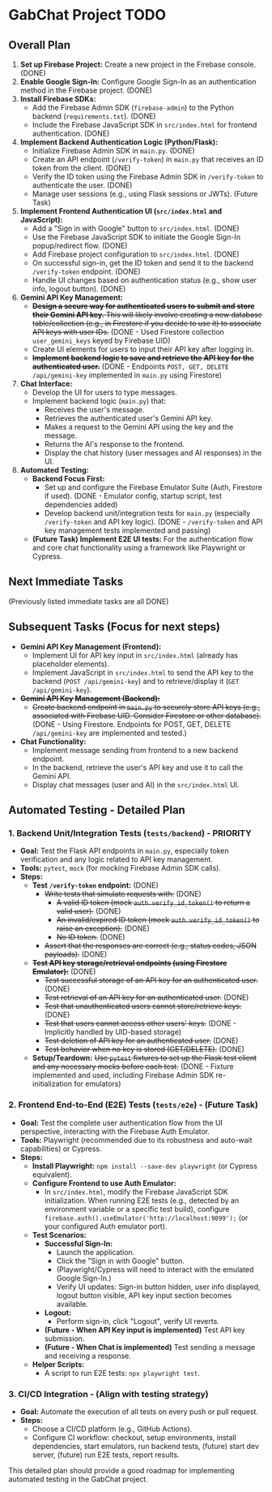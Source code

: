 # GabChat Project TODO

## Overall Plan

1.  **Set up Firebase Project:** Create a new project in the Firebase console. (DONE)
2.  **Enable Google Sign-In:** Configure Google Sign-In as an authentication method in the Firebase project. (DONE)
3.  **Install Firebase SDKs:**
    *   Add the Firebase Admin SDK (`firebase-admin`) to the Python backend (`requirements.txt`). (DONE)
    *   Include the Firebase JavaScript SDK in `src/index.html` for frontend authentication. (DONE)
4.  **Implement Backend Authentication Logic (Python/Flask):**
    *   Initialize Firebase Admin SDK in `main.py`. (DONE)
    *   Create an API endpoint (`/verify-token`) in `main.py` that receives an ID token from the client. (DONE)
    *   Verify the ID token using the Firebase Admin SDK in `/verify-token` to authenticate the user. (DONE)
    *   Manage user sessions (e.g., using Flask sessions or JWTs). (Future Task)
5.  **Implement Frontend Authentication UI (`src/index.html` and JavaScript):**
    *   Add a "Sign in with Google" button to `src/index.html`. (DONE)
    *   Use the Firebase JavaScript SDK to initiate the Google Sign-In popup/redirect flow. (DONE)
    *   Add Firebase project configuration to `src/index.html`. (DONE)
    *   On successful sign-in, get the ID token and send it to the backend `/verify-token` endpoint. (DONE)
    *   Handle UI changes based on authentication status (e.g., show user info, logout button). (DONE)
6.  **Gemini API Key Management:**
    *   ~~**Design a secure way for authenticated users to submit and store their Gemini API key.** This will likely involve creating a new database table/collection (e.g., in Firestore if you decide to use it) to associate API keys with user IDs.~~ (DONE - Used Firestore collection `user_gemini_keys` keyed by Firebase UID)
    *   Create UI elements for users to input their API key after logging in.
    *   ~~**Implement backend logic to save and retrieve the API key for the authenticated user.**~~ (DONE - Endpoints `POST, GET, DELETE /api/gemini-key` implemented in `main.py` using Firestore)
7.  **Chat Interface:**
    *   Develop the UI for users to type messages.
    *   Implement backend logic (`main.py`) that:
        *   Receives the user's message.
        *   Retrieves the authenticated user's Gemini API key.
        *   Makes a request to the Gemini API using the key and the message.
        *   Returns the AI's response to the frontend.
        *   Display the chat history (user messages and AI responses) in the UI.
8.  **Automated Testing:**
    *   **Backend Focus First:**
        *   Set up and configure the Firebase Emulator Suite (Auth, Firestore if used). (DONE - Emulator config, startup script, test dependencies added)
        *   Develop backend unit/integration tests for `main.py` (especially `/verify-token` and API key logic). (DONE - `/verify-token` and API key management tests implemented and passing)
    *   **(Future Task) Implement E2E UI tests:** For the authentication flow and core chat functionality using a framework like Playwright or Cypress.

## Next Immediate Tasks

(Previously listed immediate tasks are all DONE)

## Subsequent Tasks (Focus for next steps)

*   **Gemini API Key Management (Frontend):**
    *   Implement UI for API key input in `src/index.html` (already has placeholder elements).
    *   Implement JavaScript in `src/index.html` to send the API key to the backend (`POST /api/gemini-key`) and to retrieve/display it (`GET /api/gemini-key`).
*   ~~**Gemini API Key Management (Backend):**~~
    *   ~~Create backend endpoint in `main.py` to securely store API keys (e.g., associated with Firebase UID. Consider Firestore or other database).~~ (DONE - Using Firestore. Endpoints for POST, GET, DELETE `/api/gemini-key` are implemented and tested.)
*   **Chat Functionality:**
    *   Implement message sending from frontend to a new backend endpoint.
    *   In the backend, retrieve the user's API key and use it to call the Gemini API.
    *   Display chat messages (user and AI) in the `src/index.html` UI.

## Automated Testing - Detailed Plan

### 1. Backend Unit/Integration Tests (`tests/backend`) - **PRIORITY**

*   **Goal:** Test the Flask API endpoints in `main.py`, especially token verification and any logic related to API key management.
*   **Tools:** `pytest`, `mock` (for mocking Firebase Admin SDK calls).
*   **Steps:**
    *   **Test `/verify-token` endpoint:** (DONE)
        *   ~~Write tests that simulate requests with:~~ (DONE)
            *   ~~A valid ID token (mock `auth.verify_id_token()` to return a valid user).~~ (DONE)
            *   ~~An invalid/expired ID token (mock `auth.verify_id_token()` to raise an exception).~~ (DONE)
            *   ~~No ID token.~~ (DONE)
        *   ~~Assert that the responses are correct (e.g., status codes, JSON payloads).~~ (DONE)
    *   ~~**Test API key storage/retrieval endpoints (using Firestore Emulator):**~~ (DONE)
        *   ~~Test successful storage of an API key for an authenticated user.~~ (DONE)
        *   ~~Test retrieval of an API key for an authenticated user.~~ (DONE)
        *   ~~Test that unauthenticated users cannot store/retrieve keys.~~ (DONE)
        *   ~~Test that users cannot access other users' keys.~~ (DONE - Implicitly handled by UID-based storage)
        *   ~~Test deletion of API key for an authenticated user.~~ (DONE)
        *   ~~Test behavior when no key is stored (GET/DELETE).~~ (DONE)
    *   **Setup/Teardown:** ~~Use `pytest` fixtures to set up the Flask test client and any necessary mocks before each test.~~ (DONE - Fixture implemented and used, including Firebase Admin SDK re-initialization for emulators)

### 2. Frontend End-to-End (E2E) Tests (`tests/e2e`) - (Future Task)

*   **Goal:** Test the complete user authentication flow from the UI perspective, interacting with the Firebase Auth Emulator.
*   **Tools:** Playwright (recommended due to its robustness and auto-wait capabilities) or Cypress.
*   **Steps:**
    *   **Install Playwright:** `npm install --save-dev playwright` (or Cypress equivalent).
    *   **Configure Frontend to use Auth Emulator:**
        *   In `src/index.html`, modify the Firebase JavaScript SDK initialization. When running E2E tests (e.g., detected by an environment variable or a specific test build), configure `firebase.auth().useEmulator('http://localhost:9099');` (or your configured Auth emulator port).
    *   **Test Scenarios:**
        *   **Successful Sign-In:**
            *   Launch the application.
            *   Click the "Sign in with Google" button.
            *   (Playwright/Cypress will need to interact with the emulated Google Sign-In.)
            *   Verify UI updates: Sign-in button hidden, user info displayed, logout button visible, API key input section becomes available.
        *   **Logout:**
            *   Perform sign-in, click "Logout", verify UI reverts.
        *   **(Future - When API Key input is implemented)** Test API key submission.
        *   **(Future - When Chat is implemented)** Test sending a message and receiving a response.
    *   **Helper Scripts:**
        *   A script to run E2E tests: `npx playwright test`.

### 3. CI/CD Integration - (Align with testing strategy)

*   **Goal:** Automate the execution of all tests on every push or pull request.
*   **Steps:**
    *   Choose a CI/CD platform (e.g., GitHub Actions).
    *   Configure CI workflow: checkout, setup environments, install dependencies, start emulators, run backend tests, (future) start dev server, (future) run E2E tests, report results.

This detailed plan should provide a good roadmap for implementing automated testing in the GabChat project.
